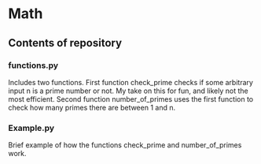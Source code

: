 # Math
## Contents of repository
### functions.py
Includes two functions. First function check_prime checks if some arbitrary input n is a prime number or not. My take on this for fun, and likely not the most efficient. Second function number_of_primes uses the first function to check how many primes there are between 1 and n. 

### Example.py
Brief example of how the functions check_prime and number_of_primes work.
